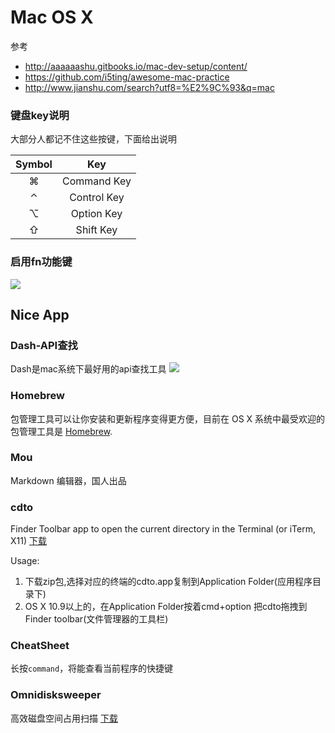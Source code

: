 Mac OS X
===

参考
* http://aaaaaashu.gitbooks.io/mac-dev-setup/content/
* https://github.com/i5ting/awesome-mac-practice
* http://www.jianshu.com/search?utf8=%E2%9C%93&q=mac

### 键盘key说明

大部分人都记不住这些按键，下面给出说明

| Symbol    | Key         | 
|:---------:|:-----------:|
|  &#8984;  | Command Key |
|  &#8963;  | Control Key |
|  &#8997;  | Option Key  |
|  &#8679;  | Shift Key   |

### 启用fn功能键

![](./img/notes/mac/fn.png)


Nice App
---

### Dash-API查找

  Dash是mac系统下最好用的api查找工具
![](./img/notes/mac/dash.png)


### Homebrew

  包管理工具可以让你安装和更新程序变得更方便，目前在 OS X 系统中最受欢迎的包管理工具是 [Homebrew](http://brew.sh/).


### Mou

  Markdown 编辑器，国人出品


### cdto

  Finder Toolbar app to open the current directory in the Terminal (or iTerm, X11)  [下载](https://github.com/jbtule/cdto) 
  
  Usage: 
    
  1. 下载zip包,选择对应的终端的cdto.app复制到Application Folder(应用程序目录下)
  2. OS X 10.9以上的，在Application Folder按着cmd+option 把cdto拖拽到Finder toolbar(文件管理器的工具栏)

### CheatSheet 

  长按`command`，将能查看当前程序的快捷键


### Omnidisksweeper

  高效磁盘空间占用扫描 [下载](http://www.omnigroup.com/more)